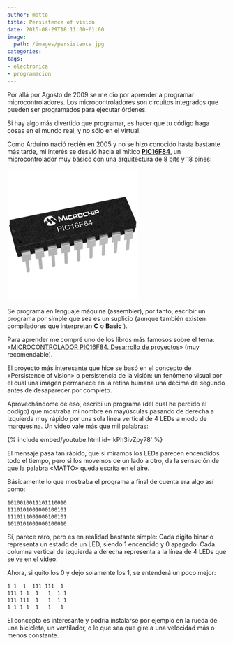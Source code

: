 ```yaml
---
author: matto
title: Persistence of vision
date: 2015-08-29T18:11:00+01:00
image: 
  path: /images/persistence.jpg
categories:
tags:
- electronica
- programacion
---
```


Por allá por Agosto de 2009 se me dio por aprender a programar microcontroladores. Los microcontroladores son circuitos integrados que pueden ser programados para ejecutar órdenes.

Si hay algo más divertido que programar, es hacer que tu código haga cosas en el mundo real, y no sólo en el virtual.

Como Arduino nació recién en 2005 y no se hizo conocido hasta bastante más tarde, mi interés se desvió hacia el mítico **[PIC16F84](http://www.microchip.com/wwwproducts/Devices.aspx?product=PIC16F84)**, un microcontrolador muy básico con una arquitectura de [8 bits](http://histinf.blogs.upv.es/2011/01/12/computadores-de-8-bits/) y 18 pines:

![](/images/PIC16F84.png)

Se programa en lenguaje máquina (assembler), por tanto, escribir un programa por simple que sea es un suplicio (aunque también existen compiladores que interpretan **C** o **Basic** ).

Para aprender me compré uno de los libros más famosos sobre el tema: «[MICROCONTROLADOR PIC16F84. Desarrollo de proyectos](http://www.pic16f84a.org/)» (muy recomendable).

El proyecto más interesante que hice se basó en el concepto de «Persistence of vision» o persistencia de la visión: un fenómeno visual por el cual una imagen permanece en la retina humana una décima de segundo antes de desaparecer por completo.

Aprovechándome de eso, escribí un programa (del cual he perdido el código) que mostraba mi nombre en mayúsculas pasando de derecha a izquierda muy rápido por una sola línea vertical de 4 LEDs a modo de marquesina. Un video vale más que mil palabras:

{% include embed/youtube.html id='kPh3ivZpy78' %}

El mensaje pasa tan rápido, que si miramos los LEDs parecen encendidos todo el tiempo, pero si los movemos de un lado a otro, da la sensación de que la palabra «MATTO» queda escrita en el aire.

Básicamente lo que mostraba el programa a final de cuenta era algo así como:

```
1010010011101110010
1110101001000100101
1110111001000100101
1010101001000100010
```

Sí, parece raro, pero es en realidad bastante simple: Cada dígito binario representa un estado de un LED, siendo 1 encendido y 0 apagado. Cada columna vertical de izquierda a derecha representa a la línea de 4 LEDs que se ve en el video.

Ahora, si quito los 0 y dejo solamente los 1, se entenderá un poco mejor:

```
1 1  1  111 111  1 
111 1 1  1   1  1 1
111 111  1   1  1 1
1 1 1 1  1   1   1
```

El concepto es interesante y podría instalarse por ejemplo en la rueda de una bicicleta, un ventilador, o lo que sea que gire a una velocidad más o menos constante.
